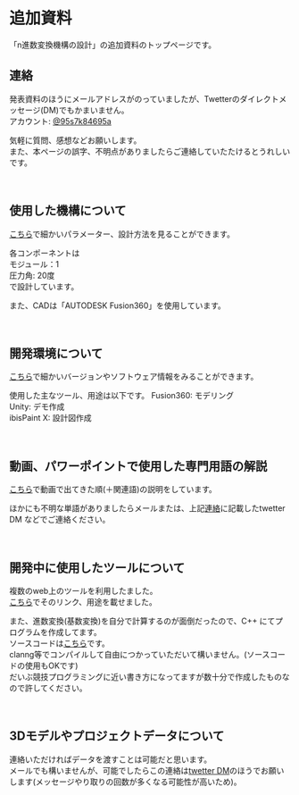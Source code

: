 # 追加資料
「n進数変換機構の設計」の追加資料のトップページです。


## 連絡
発表資料のほうにメールアドレスがのっていましたが、Twetterのダイレクトメッセージ(DM)でもかまいません。  
アカウント: [@95s7k84695a](https://twitter.com/95s7k84695a)

気軽に質問、感想などお願いします。  
また、本ページの誤字、不明点がありましたらご連絡していたたけるとうれしいです。


<br>


## 使用した機構について
[こちら](/components.md)で細かいパラメーター、設計方法を見ることができます。

各コンポーネントは  
モジュール：1  
圧力角: 20度  
で設計しています。

また、CADは「AUTODESK Fusion360」を使用しています。


<br>


## 開発環境について
[こちら](/environment.md)で細かいバージョンやソフトウェア情報をみることができます。

使用した主なツール、用途は以下です。
Fusion360: モデリング  
Unity: デモ作成  
ibisPaint X: 設計図作成


<br>


## 動画、パワーポイントで使用した専門用語の解説
[こちら](/word_def.md)で動画で出てきた順(＋関連語)の説明をしています。

ほかにも不明な単語がありましたらメールまたは、上記[連絡](#連絡)に記載したtwetter DM などでご連絡ください。


<br>


## 開発中に使用したツールについて
複数のweb上のツールを利用したました。  
[こちら](/tool.md)でそのリンク、用途を載せました。

また、進数変換(基数変換)を自分で計算するのが面倒だったので、C++ にてプログラムを作成してます。  
ソースコードは[こちら](/resources/cpp/radix_conversion.cpp)です。    
clanng等でコンパイルして自由につかっていただいて構いません。(ソースコードの使用もOKです)  
だいぶ競技プログラミングに近い書き方になってますが数十分で作成したものなので許してください。


<br>


## 3Dモデルやプロジェクトデータについて
連絡いただければデータを渡すことは可能だと思います。  
メールでも構いませんが、可能でしたらこの連絡は[twetter DM](https://twitter.com/95s7k84695a)のほうでお願いします(メッセージやり取りの回数が多くなる可能性が高いため)。
